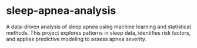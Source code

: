 # sleep-apnea-analysis
A data-driven analysis of sleep apnea using machine learning and statistical methods. This project explores patterns in sleep data, identifies risk factors, and applies predictive modeling to assess apnea severity.
